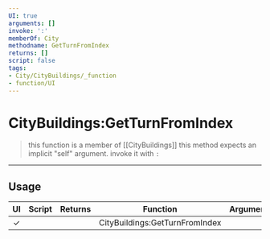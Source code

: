 ```yaml
---
UI: true
arguments: []
invoke: ':'
memberOf: City
methodname: GetTurnFromIndex
returns: []
script: false
tags:
- City/CityBuildings/_function
- function/UI
---
```

# CityBuildings:GetTurnFromIndex
> this function is a member of [[CityBuildings]]
> this method expects an implicit "self" argument. invoke it with `:`
-----
## Usage
|  UI | Script | Returns | Function | Arguments |
|:---:|:------:|-------:|:--------:|:---------|
|✓| ||CityBuildings:GetTurnFromIndex||
